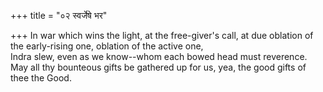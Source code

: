 +++
title = "०२ स्वर्जेषे भर"

+++
In war which wins the light, at the free-giver's call, at due oblation of the early-rising one, oblation of the active one,  
     Indra slew, even as we know--whom each bowed head must reverence.  
     May all thy bounteous gifts be gathered up for us, yea, the good gifts of thee the Good.